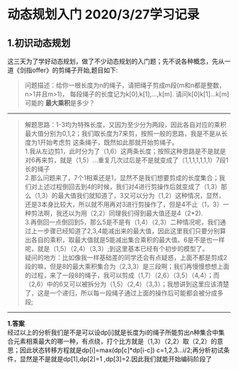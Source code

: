 # 动态规划入门 2020/3/27学习记录  
**1.初识动态规划**  
---
这三天为了学好动态规划，做了不少动态规划的入门题；先不说各种概念，先从一道《剑指offer》的剪绳子开始,题目如下:  
>问题描述：给你一根长度为n的绳子，请把绳子剪成m段(m和n都是整数，n>1并且m>1)， 每段绳子的长度记为k[0],k[1],...,k[m]. 请问k[0]k[1]...k[m]可能的
>**最大乘积**是多少？
---
> 解题思路：1-3均为特殊长度，又因为至少分为两段，因此各自对应的乘积最大值分别为0,1,2；我们取长度为7来剪，按照一般的思路，我是不是从长度为1开始考虑剪
这条绳子，既然如此那就开始剪绳子。  
> 1.我从左边剪1，此时分为了（1,6）这两条长度；按照这种思路是不是就是对6再来剪，就是（1,5）...重复几次过后是不是就变成了（1,1,1,1,1,1,1）7段1长的绳子  
> 2.那么问题来了，7个1相乘还是1，显然不是我们想要剪成的长度集合；我们对上述过程倒回去到4的时候，我们对4进行剪操作后就变成了（1,3）那么（1,3）的最大值我们就知道了，3又可以分为（1,2）这种情况，显然，还是3本身比较大，所以就不用再对3进行剪操作了，但是4不止（1，3）一种剪法啊，我还以为用（2,2）同理我们得到最大值还是4（2*2).  
> 3.再倒回一点倒回到5，那么5是不是有（1,4）（2,3）二种情况呢，我们通过上一步骤已经知道了2,3,4能减出来的最大值，因此这里我们只要分别算出各自的乘积，取最大值就是5能减出集合乘积的最大值。6是不是也一样呢，就是（1,5）（2,4）（3,3）;到这里基本已经有个初步的模型了。  
> 疑问的地方：比如像我一样基础差的同学还会有点疑惑，上面不都是剪成2段的嘛，但是8的最大乘积集合为（2,3,3）是三段啊；我们再慢慢想想上面的过程，来了一段8的绳子，我可以剪成（1,7）（2,6）（3,5）（4,4）；而（2,6）中的6又可以被拆分为（1,5）（2,4）（3,3）；我想讲到这里应该清楚了，这是一个递归，所以每一段绳子通过上面的操作后可能都会被分成多段;  
---
**1.答案**  
经过以上的分析我们是不是可以设dp[i]就是长度为i的绳子所能剪出n种集合中集合元素相乘最大的哪一种，有点绕，打个比方就是（1,3）（2,2）取（2,2）的意思；因此状态转移方程就是dp[i]=max(dp[c]*dp[i-c]) c=1,2,3...i/2;再分析初试条件，显然是不是就是dp[1],dp[2]=1 ,dp[3]=2.因此我们就能开始编码阶段了  
